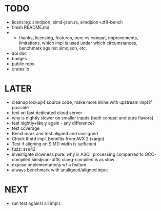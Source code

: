 # TODO
* licensing: simdjson, simd-json.rs, simdjson-utf8-bench
* finish README.md
* * thanks, licensing, features, pure vs compat, improvements, limitations, which impl is used under which circumstances, benchmark against simdjson, etc.
* api doc
* badges
* public repo
* crates.io

# LATER
* cleanup lookup4 source code, make more inline with upstream impl if possible
* test on fast dedicated cloud server
* why is nightly slower on smaller inputs (both compat and pure flavors)
* test nightly+likely again - any difference?
* test coverage
* Benchmark and test aligned and unaligned
* Check if std impl. benefits from AVX 2 (xargo)
* Test if aligning on SIMD width is sufficient
* fuzz: sse42
* investigate slowness pure: why is ASCII processing comparred to GCC-compiled simdjson-utf8,
  clang-compiled is as slow
* expose implementations w/ a feature
* always benchmark with unaligned/aligned input

# NEXT
* run test against all impls